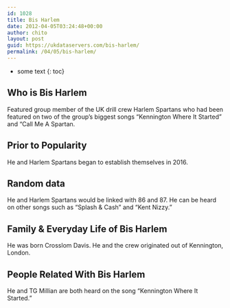 ```yaml
---
id: 1028
title: Bis Harlem
date: 2012-04-05T03:24:48+00:00
author: chito
layout: post
guid: https://ukdataservers.com/bis-harlem/
permalink: /04/05/bis-harlem/
---
```


* some text
{: toc}


## Who is  Bis Harlem
                  
                  
                  
Featured group member of the UK drill crew Harlem Spartans who had been featured on two of the group&#8217;s biggest songs &#8220;Kennington Where It Started&#8221; and &#8220;Call Me A Spartan.
                  
                
                
                
## Prior to Popularity 
                  
                  
                  
He and Harlem Spartans began to establish themselves in 2016.
                  
                
                
                
## Random data 
                  
                  
                  
He and Harlem Spartans would be linked with 86 and 87. He can be heard on other songs such as &#8220;Splash & Cash&#8221; and &#8220;Kent Nizzy.&#8221;
                  
                
                
                
## Family & Everyday Life of Bis Harlem
                  
                  
                  
He was born Crosslom Davis. He and the crew originated out of Kennington, London.
                  
                
                
                
## People Related With  Bis Harlem
                  
                  
                  
He and TG Millian are both heard on the song &#8220;Kennington Where It Started.&#8221; 
                  
                
              
            
          
          
          
    
    
  
